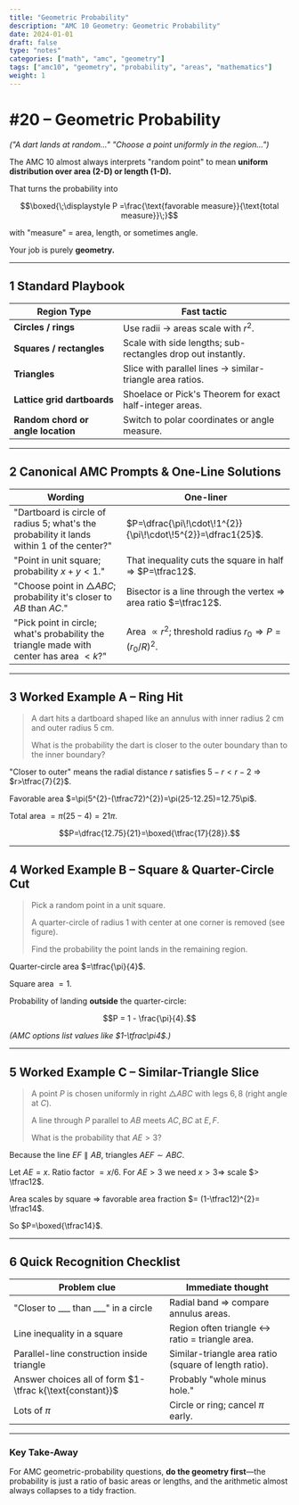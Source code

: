 ```yaml
---
title: "Geometric Probability"
description: "AMC 10 Geometry: Geometric Probability"
date: 2024-01-01
draft: false
type: "notes"
categories: ["math", "amc", "geometry"]
tags: ["amc10", "geometry", "probability", "areas", "mathematics"]
weight: 1
---
```


# #20 – Geometric Probability

*("A dart lands at random…" "Choose a point uniformly in the region…")*

The AMC 10 almost always interprets "random point" to mean **uniform distribution over area (2-D) or length (1-D).**

That turns the probability into

$$\boxed{\;\displaystyle P
      =\frac{\text{favorable measure}}{\text{total measure}}\;}$$

with "measure" = area, length, or sometimes angle.

Your job is purely **geometry.**

---

## 1 Standard Playbook

| Region Type | Fast tactic |
| --- | --- |
| **Circles / rings** | Use radii → areas scale with $r^{2}$. |
| **Squares / rectangles** | Scale with side lengths; sub-rectangles drop out instantly. |
| **Triangles** | Slice with parallel lines → similar-triangle area ratios. |
| **Lattice grid dartboards** | Shoelace or Pick's Theorem for exact half-integer areas. |
| **Random chord or angle location** | Switch to polar coordinates or angle measure. |

---

## 2 Canonical AMC Prompts & One-Line Solutions

| Wording | One-liner |
| --- | --- |
| "Dartboard is circle of radius $5$; what's the probability it lands within $1$ of the center?" | $P=\dfrac{\pi\!\cdot\!1^{2}}{\pi\!\cdot\!5^{2}}=\dfrac1{25}$. |
| "Point in unit square; probability $x+y<1$." | That inequality cuts the square in half ⇒ $P=\tfrac12$. |
| "Choose point in $\triangle ABC$; probability it's closer to $AB$ than $AC$." | Bisector is a line through the vertex ⇒ area ratio $=\tfrac12$. |
| "Pick point in circle; what's probability the triangle made with center has area $<k$?" | Area $\propto r^{2}$; threshold radius $r_0\Rightarrow P=(r_0/R)^{2}$. |

---

## 3 Worked Example A – Ring Hit

> A dart hits a dartboard shaped like an annulus with inner radius $2$ cm and outer radius $5$ cm.
> 
> 
> What is the probability the dart is closer to the outer boundary than to the inner boundary?
> 

"Closer to outer" means the radial distance $r$ satisfies $5-r < r-2$ ⇒ $r>\tfrac{7}{2}$.

Favorable area $=\pi(5^{2}-(\tfrac72)^{2})=\pi(25-12.25)=12.75\pi$.

Total area $=\pi(25-4)=21\pi$.

$$P=\dfrac{12.75}{21}=\boxed{\tfrac{17}{28}}.$$

---

## 4 Worked Example B – Square & Quarter-Circle Cut

> Pick a random point in a unit square.
> 
> 
> A quarter-circle of radius 1 with center at one corner is removed (see figure).
> 
> Find the probability the point lands in the remaining region.
> 

Quarter-circle area $=\tfrac{\pi}{4}$.

Square area $=1$.

Probability of landing **outside** the quarter-circle:

$$P = 1 - \frac{\pi}{4}.$$

*(AMC options list values like $1-\tfrac\pi4$.)*

---

## 5 Worked Example C – Similar-Triangle Slice

> A point $P$ is chosen uniformly in right $\triangle ABC$ with legs $6,8$ (right angle at $C$).
> 
> 
> A line through $P$ parallel to $AB$ meets $AC,BC$ at $E,F$.
> 
> What is the probability that $AE>3$?
> 

Because the line $EF\parallel AB$, triangles $AEF\sim ABC$.

Let $AE=x$.  Ratio factor $=x/6$.  For $AE>3$ we need $x>3\Rightarrow$ scale $> \tfrac12$.

Area scales by square ⇒ favorable area fraction $= (1-\tfrac12)^{2}= \tfrac14$.

So $P=\boxed{\tfrac14}$.

---

## 6 Quick Recognition Checklist

| Problem clue | Immediate thought |
| --- | --- |
| "Closer to ___ than ___" in a circle | Radial band ⇒ compare annulus areas. |
| Line inequality in a square | Region often triangle ↔ ratio $=$ triangle area. |
| Parallel-line construction inside triangle | Similar-triangle area ratio (square of length ratio). |
| Answer choices all of form $1-\tfrac k{\text{constant}}$ | Probably "whole minus hole." |
| Lots of $\pi$ | Circle or ring; cancel $\pi$ early. |

---

### Key Take-Away

For AMC geometric-probability questions, **do the geometry first**—the probability is just a ratio of basic areas or lengths, and the arithmetic almost always collapses to a tidy fraction.